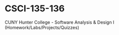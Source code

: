 # CSCI-135-136
CUNY Hunter College - Software Analysis & Design I  (Homework/Labs/Projects/Quizzes)
